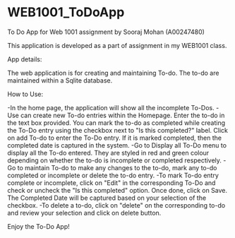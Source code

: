 # WEB1001_ToDoApp
To Do App for Web 1001 assignment by Sooraj Mohan (A00247480)

This application is developed as a part of assignment in my WEB1001 class.

App details:

The web application is for creating and maintaining To-do. The to-do are maintained within a Sqlite database.

How to Use:

-In the home page, the application will show all the incomplete To-Dos.
-Use can create new To-do entries within the Homepage. Enter the to-do in the text box provided. You can mark the to-do
  as completed while creating the To-Do entry using the checkbox next to "Is this completed?" label.
  Click on add To-do to enter the To-Do entry. If it is marked completed, then the completed date is captured in the system.
-Go to Display all To-Do menu to display all the To-do entered. They are styled in red and green colour depending on
  whether the to-do is incomplete or completed respectively.
-Go to maintain To-do to make any changes to the to-do, mark any to-do completed or incomplete or delete the to-do entry.
-To mark To-do entry complete or incomplete, click on "Edit" in the corresponding To-Do and check or uncheck the "Is
  this completed" option. Once done, click on Save. The Completed Date will be captured based on your selection of the checkbox.
-To delete a to-do, click on "delete" on the corresponding to-do and review your selection and click on delete button.


Enjoy the To-Do App!
